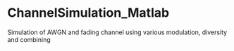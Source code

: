# ChannelSimulation_Matlab
Simulation of AWGN and fading channel using various modulation, diversity and combining
